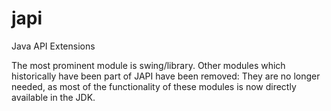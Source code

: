 # japi
Java API Extensions

The most prominent module is swing/library.
Other modules which historically have been part of JAPI have been removed:
They are no longer needed, as most of the functionality of these modules is now directly available in the JDK.
